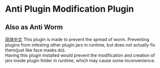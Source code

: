 # Anti Plugin Modification Plugin
## Also as Anti Worm
[简体中文](readme_cn.md)
This plugin is made to prevent the spread of worm. Preventing plugins from infesting other plugin jars in runtime, but does not actually fix them(just like face masks do).   
Having this plugin installed would prevent the modification and creation of jars inside plugin folder in runtime, which may cause some inconvenience.    